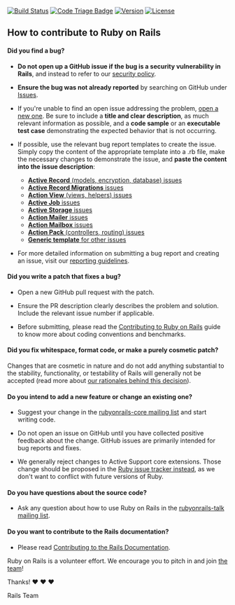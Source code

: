 [![Build Status](https://badge.buildkite.com/ab1152b6a1f6a61d3ea4ec5b3eece8d4c2b830998459c75352.svg?branch=main)](https://buildkite.com/rails/rails)
[![Code Triage Badge](https://www.codetriage.com/rails/rails/badges/users.svg)](https://www.codetriage.com/rails/rails)
[![Version](https://img.shields.io/gem/v/rails)](https://rubygems.org/gems/rails)
[![License](https://img.shields.io/github/license/rails/rails)](https://github.com/rails/rails)

## How to contribute to Ruby on Rails

#### **Did you find a bug?**

* **Do not open up a GitHub issue if the bug is a security vulnerability
  in Rails**, and instead to refer to our [security policy](https://rubyonrails.org/security).

* **Ensure the bug was not already reported** by searching on GitHub under [Issues](https://github.com/rails/rails/issues).

* If you're unable to find an open issue addressing the problem, [open a new one](https://github.com/rails/rails/issues/new). Be sure to include a **title and clear description**, as much relevant information as possible, and a **code sample** or an **executable test case** demonstrating the expected behavior that is not occurring.

* If possible, use the relevant bug report templates to create the issue. Simply copy the content of the appropriate template into a .rb file, make the necessary changes to demonstrate the issue, and **paste the content into the issue description**:
  * [**Active Record** (models, encryption, database) issues](https://github.com/rails/rails/blob/main/guides/bug_report_templates/active_record.rb)
  * [**Active Record Migrations** issues](https://github.com/rails/rails/blob/main/guides/bug_report_templates/active_record_migrations.rb)
  * [**Action View** (views, helpers) issues](https://github.com/rails/rails/blob/main/guides/bug_report_templates/action_view.rb)
  * [**Active Job** issues](https://github.com/rails/rails/blob/main/guides/bug_report_templates/active_job.rb)
  * [**Active Storage** issues](https://github.com/rails/rails/blob/main/guides/bug_report_templates/active_storage.rb)
  * [**Action Mailer** issues](https://github.com/rails/rails/blob/main/guides/bug_report_templates/action_mailer.rb)
  * [**Action Mailbox** issues](https://github.com/rails/rails/blob/main/guides/bug_report_templates/action_mailbox.rb)
  * [**Action Pack** (controllers, routing) issues](https://github.com/rails/rails/blob/main/guides/bug_report_templates/action_controller.rb)
  * [**Generic template** for other issues](https://github.com/rails/rails/blob/main/guides/bug_report_templates/generic.rb)

* For more detailed information on submitting a bug report and creating an issue, visit our [reporting guidelines](https://edgeguides.rubyonrails.org/contributing_to_ruby_on_rails.html#reporting-an-issue).

#### **Did you write a patch that fixes a bug?**

* Open a new GitHub pull request with the patch.

* Ensure the PR description clearly describes the problem and solution. Include the relevant issue number if applicable.

* Before submitting, please read the [Contributing to Ruby on Rails](https://edgeguides.rubyonrails.org/contributing_to_ruby_on_rails.html) guide to know more about coding conventions and benchmarks.

#### **Did you fix whitespace, format code, or make a purely cosmetic patch?**

Changes that are cosmetic in nature and do not add anything substantial to the stability, functionality, or testability of Rails will generally not be accepted (read more about [our rationales behind this decision](https://github.com/rails/rails/pull/13771#issuecomment-32746700)).

#### **Do you intend to add a new feature or change an existing one?**

* Suggest your change in the [rubyonrails-core mailing list](https://discuss.rubyonrails.org/c/rubyonrails-core) and start writing code.

* Do not open an issue on GitHub until you have collected positive feedback about the change. GitHub issues are primarily intended for bug reports and fixes.

* We generally reject changes to Active Support core extensions. Those change should be proposed in the [Ruby issue tracker instead](https://bugs.ruby-lang.org/issues), as we don't want to conflict with future versions of Ruby.

#### **Do you have questions about the source code?**

* Ask any question about how to use Ruby on Rails in the [rubyonrails-talk mailing list](https://discuss.rubyonrails.org/c/rubyonrails-talk).

#### **Do you want to contribute to the Rails documentation?**

* Please read [Contributing to the Rails Documentation](https://edgeguides.rubyonrails.org/contributing_to_ruby_on_rails.html#contributing-to-the-rails-documentation).

Ruby on Rails is a volunteer effort. We encourage you to pitch in and join [the team](https://contributors.rubyonrails.org)!

Thanks! :heart: :heart: :heart:

Rails Team
